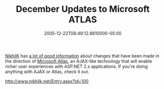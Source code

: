﻿---
title: December Updates to Microsoft ATLAS
date: "2005-12-22T08:49:12.8810000-05:00"
description: NikhilK has a lot of good information about changes that have been made in the direction of [Microsoft Atlas, an AJAX-like technology that will enable richer user experiences with ASP.NET 2.x applications.
featuredImage: img/december-updates-to-microsoft-atlas-featured.png
---

[NikhilK](http://www.nikhilk.net/) has [a lot of good information](http://www.nikhilk.net/Entry.aspx?id=100) about changes that have been made in the direction of [Microsoft Atlas](http://atlas.microsoft.com/), an AJAX-like technology that will enable richer user experiences with ASP.NET 2.x applications. If you're doing anything with AJAX or Atlas, check it out.

<http://www.nikhilk.net/Entry.aspx?id=100>

